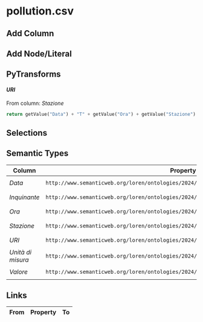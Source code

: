 # pollution.csv

## Add Column

## Add Node/Literal

## PyTransforms
#### _URI_
From column: _Stazione_
``` python
return getValue("Data") + "T" + getValue("Ora") + getValue("Stazione").replace(" ", "").replace(".", "") + getValue("Inquinante")
```


## Selections

## Semantic Types
| Column | Property | Class |
|  ----- | -------- | ----- |
| _Data_ | `http://www.semanticweb.org/loren/ontologies/2024/10/weather_trentino#has_date` | `Pollution_GID-1051`|
| _Inquinante_ | `http://www.semanticweb.org/loren/ontologies/2024/10/weather_trentino#has_polluting` | `Pollution_GID-1051`|
| _Ora_ | `http://www.semanticweb.org/loren/ontologies/2024/10/weather_trentino#has_hour` | `Pollution_GID-1051`|
| _Stazione_ | `http://www.semanticweb.org/loren/ontologies/2024/10/weather_trentino#hasStation` | `Pollution_GID-1051`|
| _URI_ | `http://www.semanticweb.org/loren/ontologies/2024/10/weather_trentino#has_pollution_id` | `Pollution_GID-1051`|
| _Unità di misura_ | `http://www.semanticweb.org/loren/ontologies/2024/10/weather_trentino#has_measurement_unit` | `Pollution_GID-1051`|
| _Valore_ | `http://www.semanticweb.org/loren/ontologies/2024/10/weather_trentino#has_value` | `Pollution_GID-1051`|


## Links
| From | Property | To |
|  --- | -------- | ---|
